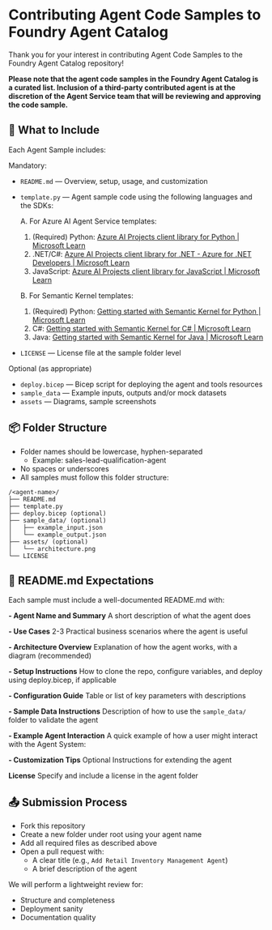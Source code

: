 # Contributing Agent Code Samples to Foundry Agent Catalog
Thank you for your interest in contributing Agent Code Samples to the Foundry Agent Catalog repository!

**Please note that the agent code samples in the Foundry Agent Catalog is a curated list. Inclusion of a third-party contributed agent is at the discretion of the Agent Service team that will be reviewing and approving the code sample.**

## 🚀 What to Include

Each Agent Sample includes:

Mandatory:
- `README.md` — Overview, setup, usage, and customization
- `template.py` — Agent sample code using the following languages and the SDKs:

  A. For Azure AI Agent Service templates:
    1. (Required) Python: [Azure AI Projects client library for Python | Microsoft Learn](https://learn.microsoft.com/en-us/python/api/overview/azure/ai-projects-readme?view=azure-python-preview#create-agent-with-openapi)
    2. .NET/C#: [Azure AI Projects client library for .NET - Azure for .NET Developers | Microsoft Learn](https://learn.microsoft.com/en-us/dotnet/api/overview/azure/ai.projects-readme?view=azure-dotnet-preview)
    3. JavaScript: [Azure AI Projects client library for JavaScript | Microsoft Learn](https://learn.microsoft.com/en-us/javascript/api/overview/azure/ai-projects-readme?view=azure-node-preview)
  
  B. For Semantic Kernel templates:
    1. (Required) Python: [Getting started with Semantic Kernel for Python | Microsoft Learn]([https://learn.microsoft.com/en-us/python/api/overview/azure/ai-projects-readme?view=azure-python-preview#create-agent-with-openapi](https://learn.microsoft.com/en-us/semantic-kernel/get-started/quick-start-guide?pivots=programming-language-python))
    2. C#: [Getting started with Semantic Kernel for C# | Microsoft Learn]([https://learn.microsoft.com/en-us/dotnet/api/overview/azure/ai.projects-readme?view=azure-dotnet-preview](https://learn.microsoft.com/en-us/semantic-kernel/get-started/quick-start-guide?pivots=programming-language-csharp))
    3. Java: [Getting started with Semantic Kernel for Java | Microsoft Learn]([https://learn.microsoft.com/en-us/javascript/api/overview/azure/ai-projects-readme?view=azure-node-preview](https://learn.microsoft.com/en-us/semantic-kernel/get-started/quick-start-guide?pivots=programming-language-java))
- `LICENSE` — License file at the sample folder level

Optional (as appropriate)
- `deploy.bicep` — Bicep script for deploying the agent and tools resources
- `sample_data` — Example inputs, outputs and/or mock datasets
- `assets` — Diagrams, sample screenshots

## 📦 Folder Structure
- Folder names should be lowercase, hyphen-separated
  - Example: sales-lead-qualification-agent
- No spaces or underscores
- All samples must follow this folder structure:

```text
/<agent-name>/
├── README.md
├── template.py
├── deploy.bicep (optional)
├── sample_data/ (optional)
│   ├── example_input.json
│   └── example_output.json
├── assets/ (optional)
│   └── architecture.png
└── LICENSE

```

## 📄 README.md Expectations

Each sample must include a well-documented README.md with: 

**- Agent Name and Summary**
A short description of what the agent does

**- Use Cases**
2-3 Practical business scenarios where the agent is useful

**- Architecture Overview**
Explanation of how the agent works, with a diagram (recommended)

**- Setup Instructions**
How to clone the repo, configure variables, and deploy using deploy.bicep, if applicable

**- Configuration Guide**
Table or list of key parameters with descriptions

**- Sample Data Instructions**
Description of how to use the `sample_data/` folder to validate the agent

**- Example Agent Interaction**
A quick example of how a user might interact with the Agent System:

**- Customization Tips**
Optional Instructions for extending the agent

**License**
Specify and include a license in the agent folder


## 📤 Submission Process
- Fork this repository
- Create a new folder under root using your agent name
- Add all required files as described above
- Open a pull request with:
  - A clear title (e.g., `Add Retail Inventory Management Agent`)
  - A brief description of the agent

We will perform a lightweight review for:
-   Structure and completeness
-   Deployment sanity
-   Documentation quality
